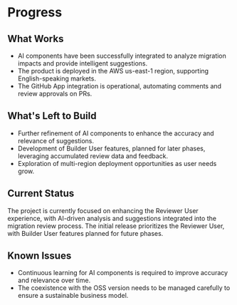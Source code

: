 # Progress

## What Works
- AI components have been successfully integrated to analyze migration impacts and provide intelligent suggestions.
- The product is deployed in the AWS us-east-1 region, supporting English-speaking markets.
- The GitHub App integration is operational, automating comments and review approvals on PRs.

## What's Left to Build
- Further refinement of AI components to enhance the accuracy and relevance of suggestions.
- Development of Builder User features, planned for later phases, leveraging accumulated review data and feedback.
- Exploration of multi-region deployment opportunities as user needs grow.

## Current Status
The project is currently focused on enhancing the Reviewer User experience, with AI-driven analysis and suggestions integrated into the migration review process. The initial release prioritizes the Reviewer User, with Builder User features planned for future phases.

## Known Issues
- Continuous learning for AI components is required to improve accuracy and relevance over time.
- The coexistence with the OSS version needs to be managed carefully to ensure a sustainable business model.
